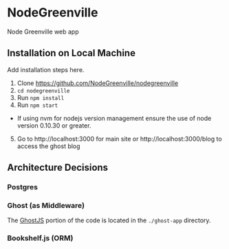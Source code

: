 # NodeGreenville
Node Greenville web app

## Installation on Local Machine
Add installation steps here.
1. Clone https://github.com/NodeGreenville/nodegreenville
2. ```cd nodegreenville```
3. Run ```npm install```
4. Run ```npm start```
  * If using nvm for nodejs version management ensure the use of node version 0.10.30 or greater.
5. Go to http://localhost:3000 for main site or
http://localhost:3000/blog to access the ghost blog

## Architecture Decisions

### Postgres

### Ghost (as Middleware)
The [GhostJS](https://ghost.org) portion of the code is located in the ```./ghost-app``` directory.

### Bookshelf.js (ORM)
